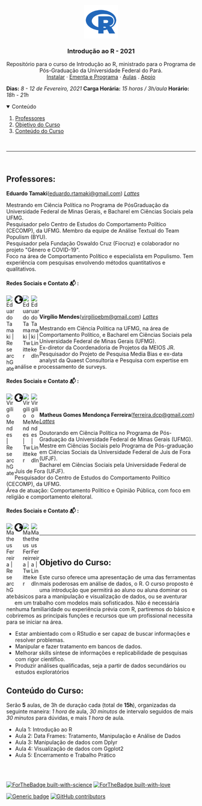 
<p align="center">
  <img align='center' src="Img/R.png" width="90">
    <h3 align="center"> Introdução ao R - 2021 </h3>
    </p>
    


<p align="center">
  Repositório para o curso de Introdução ao R, ministrado para o Programa de Pós-Graduação da Universidade Federal do Pará.
    <br />
    <a href="https://github.com/Ttytamaki/Intro_R_2021/tree/main/Guias%20de%20Instala%C3%A7%C3%A3o">Instalar</a>
    ·
    <a href="https://github.com/Ttytamaki/Intro_R_2021/tree/main/Ementa">Ementa e Programa</a>
    ·
    <a href="https://github.com/Ttytamaki/Intro_R_2021/tree/main/Aulas">Aulas</a>
    .
  <a href="https://github.com/Ttytamaki/Intro_R_2021/tree/main/Materiais%20de%20Apoio">Apoio</a>
  </p>
</p>



**Dias:** *8 - 12 de Fevereiro, 2021*
**Carga Horária:** *15 horas / 3h/aula*
**Horário:** *18h - 21h*


<!-- TABLE OF CONTENTS -->
<details open="open">
  <summary>Conteúdo</summary>
  <ol>
    <li>
      <a href="#professores">Professores</a>
    </li>
    <li>
      <a href="#objetivo-do-curso">Objetivo do Curso</a>
    </li>
    <li><a href="#conteúdo-do-curso">Conteúdo do Curso</a></li>
  </ol>
</details>

<br />

******

<br />

## Professores:

**Eduardo Tamaki**([eduardo.rtamaki@gmail.com](mailto:eduardo.rtamaki@gmail.com))
[*Lattes*](http://lattes.cnpq.br/5391631247832365)

Mestrando em Ciência Política no Programa de Pós­Graduação da Universidade Federal de Minas Gerais, e Bacharel em Ciências Sociais pela UFMG. <br />
Pesquisador pelo Centro de Estudos do Comportamento Político (CECOMP), da UFMG. Membro da equipe de Análise Textual do Team Populism (BYU). <br />
Pesquisador pela Fundação Oswaldo Cruz (Fiocruz) e colaborador no projeto "Gênero e COVID-19". <br />
Foco na área de Comportamento Político e especialista em Populismo. Tem experiência com pesquisas envolvendo métodos quantitativos e qualitativos. <br />

#### Redes Sociais e Contato :mailbox_with_mail: :
[<img align="left" alt="Eduardo Tamaki | ResearchGate" width="22px" src="https://cdn.jsdelivr.net/npm/simple-icons@v3/icons/researchgate.svg" />][researchgate]
[<img align="left" alt="Ttytamaki.github.io" width="22px" src="https://raw.githubusercontent.com/iconic/open-iconic/master/svg/globe.svg" />][website]
[<img align="left" alt="Eduardo Tamaki | Twitter" width="22px" src="https://cdn.jsdelivr.net/npm/simple-icons@v3/icons/twitter.svg" />][twitter]
[<img align="left" alt="Eduardo Tamaki | LinkedIn" width="22px" src="https://cdn.jsdelivr.net/npm/simple-icons@v3/icons/linkedin.svg" />][linkedin]

<br />


<br />

**Virgílio Mendes**([virgilioebm@gmail.com](mailto:virgilioebm@gmail.com))
[*Lattes*](http://lattes.cnpq.br/3781647781988333)

Mestrando em Ciência Política na UFMG, na área de Comportamento Político, e Bacharel em Ciências Sociais pela Universidade Federal de Minas Gerais (UFMG). <br />
Ex-diretor da Coordenadoria de Projetos da MEIOS JR. <br />
Pesquisador do Projeto de Pesquisa Media Bias e ex-data analyst da Quaest Consultoria e Pesquisa com expertise em análise e processamento de surveys.  <br />

#### Redes Sociais e Contato :mailbox_with_mail: :
[<img align="left" alt="Virgilio Mendes | ResearchGate" width="22px" src="https://cdn.jsdelivr.net/npm/simple-icons@v3/icons/researchgate.svg" />][researchgate2]
[<img align="left" alt="virgiliomendes.github.io" width="22px" src="https://raw.githubusercontent.com/iconic/open-iconic/master/svg/globe.svg" />][website2]
[<img align="left" alt="Virgilio Mendes | Twitter" width="22px" src="https://cdn.jsdelivr.net/npm/simple-icons@v3/icons/twitter.svg" />][twitter2]
[<img align="left" alt="Virgilio Mendes | LinkedIn" width="22px" src="https://cdn.jsdelivr.net/npm/simple-icons@v3/icons/linkedin.svg" />][linkedin2]

<br />


<br />


**Matheus Gomes Mendonça Ferreira**([ferreira.dcp@gmail.com](mailto:ferreira.dcp@gmail.com))
[*Lattes*](http://lattes.cnpq.br/1749611392497058])

Doutorando em Ciência Política no Programa de Pós-Graduação da Universidade Federal de Minas Gerais (UFMG). <br />
Mestre em Ciências Sociais pelo Programa de Pós-graduação em Ciências Sociais da Universidade Federal de Juis de Fora (UFJF). <br />
Bacharel em Ciências Sociais pela Universidade Federal de Juis de Fora (UFJF). <br />
Pesquisador do Centro de Estudos do Comportamento Político (CECOMP), da UFMG. <br />
Área de atuação: Comportamento Político e Opinião Pública, com foco em religião e comportamento eleitoral.

#### Redes Sociais e Contato :mailbox_with_mail: :
[<img align="left" alt="Matheus Ferreira | ResearchGate" width="22px" src="https://cdn.jsdelivr.net/npm/simple-icons@v3/icons/researchgate.svg" />][researchgate3]
[<img align="left" alt="https://github.com/mathpol" width="22px" src="https://raw.githubusercontent.com/iconic/open-iconic/master/svg/globe.svg" />][website3]
[<img align="left" alt="Matheus Ferreira | Twitter" width="22px" src="https://cdn.jsdelivr.net/npm/simple-icons@v3/icons/twitter.svg" />][twitter3]
[<img align="left" alt="Matheus Ferreira | LinkedIn" width="22px" src="https://cdn.jsdelivr.net/npm/simple-icons@v3/icons/linkedin.svg" />][linkedin3]


<br />


****

<br />


## Objetivo do Curso:
Este curso oferece uma apresentação de uma das ferramentas mais poderosas em análise de dados, o R. O curso proposto é uma introdução que permitirá ao aluno ou aluna dominar os básicos para a manipulação e visualização de dados, ou se aventurar em um trabalho com modelos mais sofisticados. Não é necessária nenhuma familiaridade ou experiência prévia com R, partiremos do básico e cobriremos as principais funções e recursos que um profissional necessita para se iniciar na área.

- Estar ambientado com o RStudio e ser capaz de buscar informações e resolver problemas.
- Manipular e fazer tratamento em bancos de dados.
- Melhorar skills síntese de informações e replicabilidade de pesquisas com rigor científico.
- Produzir análises qualificadas, seja a partir de dados secundários ou estudos exploratórios

## Conteúdo do Curso:
Serão **5** aulas, de 3h de duração cada (total de **15h**), organizadas da seguinte maneira: *1 hora* de aula, *30 minutos* de intervalo seguidos de mais *30 minutos* para dúvidas, e mais *1 hora* de aula. 

- Aula 1: Introdução ao R
- Aula 2: Data Frames: Tratamento, Manipulação e Análise de Dados
- Aula 3: Manipulação de dados com Dplyr
- Aula 4: Visualização de dados com Ggplot2
- Aula 5: Encerramento e Trabalho Prático


<br />
<br />

[![ForTheBadge built-with-science](http://ForTheBadge.com/images/badges/built-with-science.svg)](https://GitHub.com/Naereen/)
[![ForTheBadge built-with-love](http://ForTheBadge.com/images/badges/built-with-love.svg)](https://GitHub.com/Naereen/)


[researchgate]: https://www.researchgate.net/profile/Eduardo_Ryo_Tamaki
[website]: https://github.com/Ttytamaki
[twitter]: https://twitter.com/Ttytamaki
[linkedin]: https://www.linkedin.com/in/eduardo-ryô-tamaki-5b936811a

[researchgate2]: https://www.researchgate.net/profile/Virgilio_Mendes3
[website2]: https://virgiliomendes.github.io
[twitter2]: https://twitter.com/Mendes_txt
[linkedin2]: https://www.linkedin.com/in/virgiliomendes/

[researchgate3]: https://www.researchgate.net/profile/Matheus_Ferreira38
[website3]: https://github.com/mathpol
[twitter3]: https://twitter.com/matferreira19
[linkedin3]: https://www.linkedin.com/in/matheus-ferreira-20417916/



[![Generic badge](https://img.shields.io/badge/Updated-Yes-<GREEN>.svg)](https://shields.io/)
[![GitHub contributors](https://img.shields.io/github/contributors/Naereen/StrapDown.js.svg)](https://GitHub.com/Naereen/StrapDown.js/graphs/contributors/)
